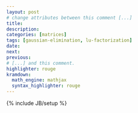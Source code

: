 ```yaml
---
layout: post
# change attributes between this comment [...]
title: 
description: 
categories: [matrices]
tags: [gaussian-elimination, lu-factorization]
date: 
next: 
previous: 
# [...] and this comment. 
highlighter: rouge
kramdown:
  math_engine: mathjax
  syntax_highlighter: rouge
---
```

{% include JB/setup %}

### 